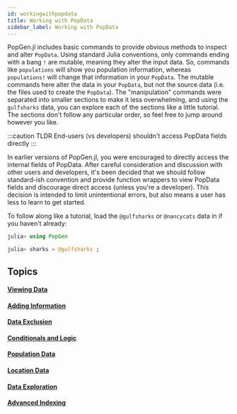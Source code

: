 ```yaml
---
id: workingwithpopdata
title: Working with PopData
sidebar_label: Working with PopData
---
```


PopGen.jl includes basic commands to provide obvious methods to inspect and alter `PopData`. Using standard Julia conventions, only commands ending with a bang `!` are mutable, meaning they alter the input data. So, commands like `populations` will show you population information, whereas `populations!` will change that information in your `PopData`. The mutable commands here alter the data in your `PopData`, but not the source data (i.e. the files used to create the `PopData`). The "manipulation" commands were separated into smaller sections to make it less overwhelming, and using the `gulfsharks` data, you can explore each of the sections like a little tutorial. The sections don't follow any particular order, so feel free to jump around however you like. 

:::caution TLDR
End-users (vs developers) shouldn't access PopData fields directly
:::

In earlier versions of PopGen.jl, you were encouraged to directly access the internal fields of PopData. After careful consideration
and discussion with other users and developers, it's been decided that we should follow standard-ish convention and provide function
wrappers to view PopData fields and discourage direct access (unless you're a developer). This decision is intended to limit unintentional
errors, but also means a user has less to learn to get started.

To follow along like a tutorial, load the `@gulfsharks` or `@nancycats` data in if you haven't already:

```julia
julia> using PopGen

julia> sharks = @gulfsharks ;
```

## Topics
#### [Viewing Data](viewdata)
#### [Adding Information](addingdata)
#### [Data Exclusion](exclusion)
#### [Conditionals and Logic](conditionals)
#### [Population Data](populationdata)
#### [Location Data](locationdata)
#### [Data Exploration](dataexploration)
#### [Advanced Indexing](advancedindexing)
